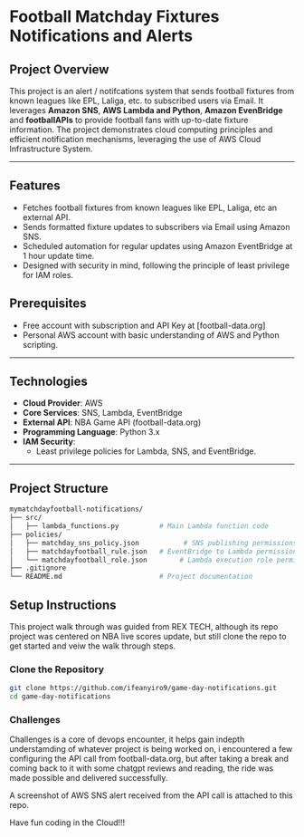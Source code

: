 # Football Matchday Fixtures Notifications and Alerts 

## **Project Overview**
This project is an alert / notifcations system that sends football fixtures from known leagues like EPL, Laliga, etc.  to subscribed users via Email. It leverages **Amazon SNS**, **AWS Lambda and Python**, **Amazon EvenBridge** and **footballAPIs** to provide football fans with up-to-date fixture information. The project demonstrates cloud computing principles and efficient notification mechanisms, leveraging the use of AWS Cloud Infrastructure System.

---

## **Features**
- Fetches football fixtures from known leagues like EPL, Laliga, etc an external API.
- Sends formatted fixture updates to subscribers via Email using Amazon SNS.
- Scheduled automation for regular updates using Amazon EventBridge at 1 hour update time.
- Designed with security in mind, following the principle of least privilege for IAM roles.

## **Prerequisites**
- Free account with subscription and API Key at [football-data.org]
- Personal AWS account with basic understanding of AWS and Python scripting.

---

## **Technologies**
- **Cloud Provider**: AWS
- **Core Services**: SNS, Lambda, EventBridge
- **External API**: NBA Game API (football-data.org)
- **Programming Language**: Python 3.x
- **IAM Security**:
  - Least privilege policies for Lambda, SNS, and EventBridge.

---

## **Project Structure**
```bash
mymatchdayfootball-notifications/
├── src/
│   ├── lambda_functions.py          # Main Lambda function code
├── policies/
│   ├── matchday_sns_policy.json           # SNS publishing permissions
│   ├── matchdayfootball_rule.json   # EventBridge to Lambda permissions
│   └── matchdayfootball_role.json        # Lambda execution role permissions
├── .gitignore
└── README.md                        # Project documentation
```

## **Setup Instructions**

This project walk through was guided from REX TECH, although its repo project was centered on NBA live scores update, but still clone the repo to get started and veiw the walk through steps.

### **Clone the Repository**
```bash
git clone https://github.com/ifeanyiro9/game-day-notifications.git
cd game-day-notifications
```

### **Challenges**

Challenges is a core of devops encounter, it helps gain indepth understamding of whatever project is being worked on, i encountered a few configuring the API call from football-data.org, but after taking a break and coming back to it with some chatgpt reviews and reading, the ride was made possible and delivered successfully.

A screenshot of AWS SNS alert received from the API call is attached to this repo.

Have fun coding in the Cloud!!!
